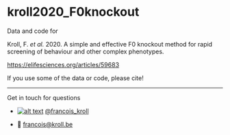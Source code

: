 # kroll2020_F0knockout

Data and code for

Kroll, F. _et al._ 2020. A simple and effective F0 knockout method for rapid screening of behaviour and other complex phenotypes.

https://elifesciences.org/articles/59683

If you use some of the data or code, please cite!

___

Get in touch for questions

  * [![alt text][1.2]][1] [@francois_kroll](https://twitter.com/francois_kroll)

  * :email: francois@kroll.be

<!-- icons with padding -->
[1.1]: http://i.imgur.com/tXSoThF.png (twitter icon with padding)

<!-- icons without padding -->
[1.2]: http://i.imgur.com/wWzX9uB.png (twitter icon without padding)

<!-- links to your social media accounts -->
[1]: https://twitter.com/francois_kroll
